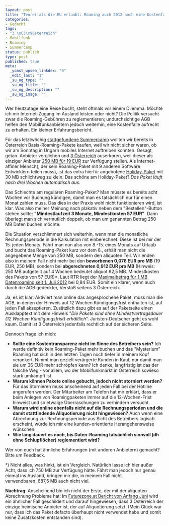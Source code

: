 ```yaml
--- 
layout: post
title: "Teurer als die EU erlaubt: Roaming auch 2012 noch eine Kostenfalle."
categories: 
- Gedacht
tags: 
- "3 \xC3\x96sterreich"
- Mobilfunk
- Roaming
- Summercamp
status: publish
type: post
published: true
meta: 
  _yoast_wpseo_linkdex: "0"
  _edit_last: "1"
  _su_og_type: ""
  _su_og_title: ""
  _su_og_description: ""
  _su_og_image: ""
---
```

Wer heutzutage eine Reise bucht, steht oftmals vor einem Dilemma: Möchte ich mir Internet-Zugang im Ausland leisten oder nicht? Die Politik versucht zwar die Roaming-Gebühren zu reglementieren; undurchsichtige AGB helfen den Mobilfunkanbietern jedoch weiterhin, eine Kostenfalle aufrecht zu erhalten. Ein kleiner Erfahrungsbericht.

<!--more-->

Für das letztwöchig <a title="7 legendäre Tage am Balaton: Socialisten Summercamp 2012" href="http://johannes.nagl.name/2012/7-legendare-tage-am-balaton-socialisten-summercamp-2012/">stattgefundene Summercamp</a> wollten wir bereits in Österreich Basis-Roaming-Pakete kaufen, weil wir nicht sicher waren, ob wir am Sonntag in Ungarn mobiles Internet auftreiben konnten. Gesagt, getan. Anbieter verglichen und <a href="http://www.drei.at/">3 Österreich</a> auserkoren, weil dieser als einziger Anbieter <a href="http://www.drei.at/portal/de/privat/service/roaming/Roamingpakete.html">250 MB für 19 EUR</a> zur Verfügung stellen. Als Internet-affiner Mensch(, der sein Roaming-Paket mit 9 anderen Software Entwicklern teilen muss), ist das extra hierfür angebotene <a href="http://www.drei.at/portal/de/privat/service/roaming/Holidaypakete.html">Holiday-Paket</a> mit 30 MB schlichtweg zu klein. Das schöne am Holiday-Paket? <em>Das Paket läuft nach drei Wochen <em>automatisch aus</em></em>.

Das Schlechte am regulären Roaming-Paket? Man müsste es bereits acht Wochen vor Buchung kündigen, damit man es tatsächlich nur für einen Monat zahlen muss. Das dies in der Praxis wohl nicht funktionieren wird, ist klar. Was also meiner Meinung nach plakativ neben dem "Bestellen"-Button stehen sollte: <strong>"Mindestlaufzeit 3 Monate, Mindestkosten 57 EUR"</strong>. Dann überlegt man sich vermutlich doppelt, ob man um genannten Betrag 250 MB Daten buchen möchte.

Die Situation verschlimmert sich weiterhin, wenn man die monatliche Rechnungsperiode in die Kalkulation mit einberechnet. Diese ist bei mir der 15. jeden Monats. Fährt man nun also von 8.-15. eines Monats auf Urlaub und bucht das Roaming-Paket kurz vor dem 8., erhält man nicht die angegebene Menge von 250 MB, sondern den aliquoten Teil. Wir enden also in meinem Fall nicht mehr bei den <strong>beworbenen 0,076 EUR pro MB</strong> (19 EUR, 250 MB), sondern bei <strong>abgerechneten 0,912 EUR pro MB</strong> (Hinweis: 250 MB aufgeteilt auf 4 Wochen bedeutet aliquot 62,5 MB. Mindestkosten des Pakets von 57 EUR)*. Laut RTR liegt der <a href="http://www.rtr.at/de/tk/roaming_in_der_EU">Maximalbetrag für 1 MB Datenroaming seit 1. Juli 2012</a> bei 0,84 EUR. Somit ein klarer, wenn auch durch die AGB gedeckter, Verstoß seitens 3 Österreich.

Ja, es ist klar: Aktiviert man online das angesprochene Paket, muss man die AGB, in denen der Hinweis auf 12 Wochen Kündigungsfrist enthalten ist, auf jeden Fall akzeptieren. Zusätzlich dazu gibt es auf der Paketseite einen Ausklapptext mit dem Hinweis "<em>Die Pakete sind ohne Mindestvertragsdauer (12 Wochen Kündigungsfrist) erhältlich</em>". Juristen-Deutscher geht es wohl kaum. Damit ist 3 Österreich jedenfalls rechtlich auf der sicheren Seite.

Dennoch frage ich mich:
<ul>
	<li><strong>Sollte eine Kostentransparenz nicht im Sinne des Betreibers sein?</strong>
Ich werde definitiv kein Roaming-Paket mehr buchen und das "Mysterium" Roaming hat sich in den letzten Tagen noch tiefer in meinem Kopf verankert. Nimmt man gezielt verärgerte Kunden in Kauf, nur damit man sie um 36 EUR mehr schröpfen kann? Ich denke, langfristig ist das der falsche Weg - vor allem, wo der Mobilfunkmarkt in Österreich sowieso stark umkämpft ist.</li>
	<li><strong>Warum können Pakete online gebucht, jedoch nicht storniert werden?</strong>
Für das Stornieren muss anscheinend auf jeden Fall bei der Hotline angerufen werden. Der Mitarbeiter am Telefon hat mir erklärt, dass er beim Anlegen von Roamingpaketen immer auf die 12-Wochen-Frist hinweist und so etwaige Überraschungen zu verhindern versucht.</li>
	<li><strong>Warum wird online ebenfalls nicht auf die Rechnungsperioden und die damit stattfindende Aliquotierung nicht hingewiesen?</strong>
Auch wenn eine Abrechnung zur Rechnungsperiode aus Sicht des Betreibers logisch erscheint, würde ich mir eine kunden-orientierte Herangehensweise wünschen.</li>
	<li><strong>Wie lang dauert es noch, bis Daten-Roaming tatsächlich sinnvoll (dh ohne Schlupflöcher) reglementiert wird? </strong></li>
</ul>
Wer von euch hat ähnliche Erfahrungen (mit anderen Anbietern) gemacht? Bitte um Feedback.

*) Nicht alles, was hinkt, ist ein Vergleich. Natürlich lasse ich hier außer Acht, dass ich 750 MB zur Verfügung hätte. Fährt man jedoch nur genau einmal ins Ausland, bringen mir die, in meinem Fall nicht verwendbaren, 687,5 MB auch nicht viel.

<strong>Nachtrag</strong>: Anscheinend bin ich nicht der Erste, der mit der aliquoten Abrechnung Probleme hat: Im <a href="http://futurezone.at/produkte/9428-drei-datenroaming-paket-veraergert-kunden.php">Futurezone.at Bericht von Anfang Juni</a> wird ein ähnlicher Fall geschildert und darauf hingewiesen, dass 3 Österreich der einzige heimische Anbieter ist, der auf Aliquotierung setzt. (Mein Glück war nur, dass ich das Paket defacto überhaupt nicht verwendet habe und somit keine Zusatzkosten entstanden sind).
